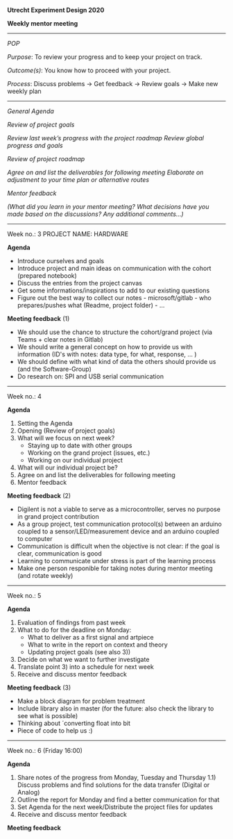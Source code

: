 **Utrecht Experiment Design 2020**

**Weekly mentor meeting**
____________________________________________________________________________________________________________
*POP*


*Purpose*: To review your progress and to keep your project on track.

*Outcome(s)*: You know how to proceed with your project.

*Process*: Discuss problems → Get feedback → Review goals → Make new weekly plan
_____________________________________________________________________________________________________________
*General Agenda*

*Review of project goals*

*Review last week’s progress with the project roadmap*
*Review global progress and goals*


*Review of project roadmap*

*Agree on and list the deliverables for following meeting*
*Elaborate on adjustment to your time plan or alternative routes*

*Mentor feedback*

*(What did you learn in your mentor meeting?
What decisions have you made based on the discussions?
Any additional comments...)*
____________________________________________________________________________________________________________
Week no.: 3
PROJECT NAME: HARDWARE

**Agenda**

- Introduce ourselves and goals
- Introduce project and main ideas on communication with the cohort (prepared notebook)
- Discuss the entries from the project canvas
- Get some informations/inspirations to add to our existing questions
- Figure out the best way to collect our notes - microsoft/gitlab - who prepares/pushes what (Readme, project folder) - ...


**Meeting feedback** (1)

- We should use the chance to structure the cohort/grand project (via Teams + clear notes in Gitlab)
- We should write a general concept on how to provide us with information (ID's with notes: data type, for what, response, ... )
- We should define with what kind of data the others should provide us (and the Software-Group)
- Do research on: SPI and USB serial communication
____________________________________________________________________________________________________________
Week no.: 4

**Agenda**
1) Setting the Agenda
2) Opening (Review of project goals)
3) What will we focus on next week?
    - Staying up to date with other groups
    - Working on the grand project (issues, etc.)
    - Working on our individual project
4) What will our individual project be?
5) Agree on and list the deliverables for following meeting
6) Mentor feedback 

**Meeting feedback** (2)
- Digilent is not a viable to serve as a microcontroller, serves no purpose in grand project contribution
- As a group project, test communication protocol(s) between an arduino coupled to a sensor/LED/measurement device and an arduino coupled to computer
- Communication is difficult when the objective is not clear: if the goal is clear, communication is good
- Learning to communicate under stress is part of the learning process
- Make one person responible for taking notes during mentor meeting (and rotate weekly)
____________________________________________________________________________________________________________
Week no.: 5

**Agenda**
1) Evaluation of findings from past week
2) What to do for the deadline on Monday:
    - What to deliver as a first signal and artpiece
    - What to write in the report on context and theory
    - Updating project goals (see also 3))
3) Decide on what we want to further investigate
4) Translate point 3) into a schedule for next week
5) Receive and discuss mentor feedback

**Meeting feedback** (3)
- Make a block diagram for problem treatment
- Include library also in master (for the future: also check the library to see what is possible)
- Thinking about ´converting float into bit
- Piece of code to help us :)

____________________________________________________________________________________________________________
Week no.: 6 (Friday 16:00)

**Agenda**
1) Share notes of the progress from Monday, Tuesday and Thursday
1.1) Discuss problems and find solutions for the data transfer (Digital or Analog)
2) Outline the report for Monday and find a better communication for that  
3) Set Agenda for the next week/Distribute the project files for updates
4) Receive and discuss mentor feedback

**Meeting feedback**
			

